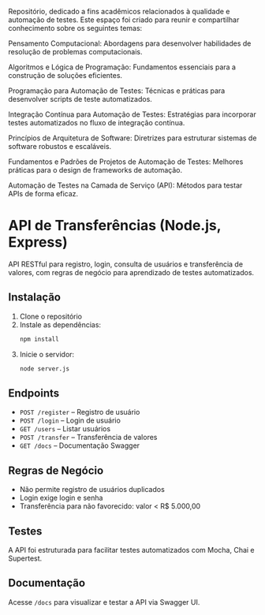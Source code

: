 
Repositório, dedicado a fins acadêmicos relacionados à qualidade e automação de testes. Este espaço foi criado para reunir e compartilhar conhecimento sobre os seguintes temas:

Pensamento Computacional: Abordagens para desenvolver habilidades de resolução de problemas computacionais.

Algoritmos e Lógica de Programação: Fundamentos essenciais para a construção de soluções eficientes.

Programação para Automação de Testes: Técnicas e práticas para desenvolver scripts de teste automatizados.

Integração Contínua para Automação de Testes: Estratégias para incorporar testes automatizados no fluxo de integração contínua.

Princípios de Arquitetura de Software: Diretrizes para estruturar sistemas de software robustos e escaláveis.

Fundamentos e Padrões de Projetos de Automação de Testes: Melhores práticas para o design de frameworks de automação.

Automação de Testes na Camada de Serviço (API): Métodos para testar APIs de forma eficaz.


# API de Transferências (Node.js, Express)

API RESTful para registro, login, consulta de usuários e transferência de valores, com regras de negócio para aprendizado de testes automatizados.

## Instalação

1. Clone o repositório
2. Instale as dependências:
   ```bash
   npm install
   ```
3. Inicie o servidor:
   ```bash
   node server.js
   ```

## Endpoints

- `POST /register` – Registro de usuário
- `POST /login` – Login de usuário
- `GET /users` – Listar usuários
- `POST /transfer` – Transferência de valores
- `GET /docs` – Documentação Swagger

## Regras de Negócio

- Não permite registro de usuários duplicados
- Login exige login e senha
- Transferência para não favorecido: valor < R$ 5.000,00

## Testes

A API foi estruturada para facilitar testes automatizados com Mocha, Chai e Supertest.

## Documentação

Acesse `/docs` para visualizar e testar a API via Swagger UI.
